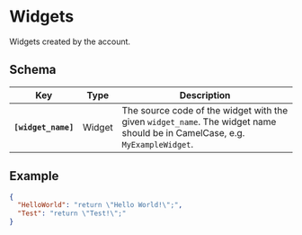 # Widgets

Widgets created by the account.

## Schema

| Key | Type   | Description |
| --- |--------| --- |
| **`[widget_name]`** | Widget | The source code of the widget with the given `widget_name`. The widget name should be in CamelCase, e.g. `MyExampleWidget`. |

## Example

```json
{
  "HelloWorld": "return \"Hello World!\";",
  "Test": "return \"Test!\";"
}
```
